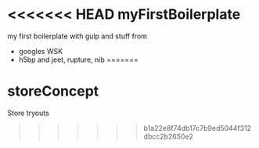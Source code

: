 <<<<<<< HEAD
myFirstBoilerplate
==================

my first boilerplate with gulp
and stuff from 
- googles WSK
- h5bp
and
jeet, rupture, nib
=======
# storeConcept
Store tryouts
>>>>>>> b1a22e8f74db17c7b9ed5044f312dbcc2b2650e2

